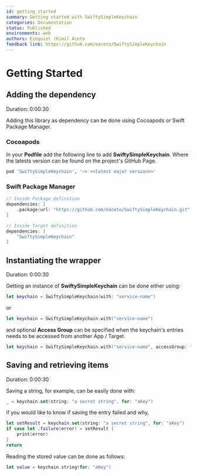 ```yaml
---
id: getting_started
summary: Getting started with SwiftySimpleKeychain
categories: Documentation
status: Published
environments: web
authors: Ezequiel (Kimi) Aceto
feedback link: https://github.com/eaceto/SwiftySimpleKeychain
---
```


# Getting Started

## Adding the dependency
Duration: 0:00:30

Adding this library as dependency can be done using Cocoapods or Swift Package Manager.

### Cocoapods
In your **Podfile** add the following line to add **SwiftySimpleKeychain**. Where the latests version can be found on the project's GitHub Page.

```ruby
pod 'SwiftySimpleKeychain', '~> <<latest major version>>'
```

### Swift Package Manager

```swift
// Inside Package definition
dependencies: [
    .package(url: "https://github.com/eaceto/SwiftySimpleKeychain.git", .upToNextMajor("<<latest major version>>"))
]

// Inside Target definition
dependencies: [
    "SwiftySimpleKeychain"
]
```

## Instantiating the wrapper
Duration: 0:00:30

Getting an instance of **SwiftySimpleKeychain** can be done either using:

```swift
let keychain = SwiftySimpleKeychain(with: "service-name")
```

or

```swift
let keychain = SwiftySimpleKeychain.with("service-name")
```

and optional **Access Group** can be specified when the keychain's entries needs to be accessed from another App / Target.

```swift
let keychain = SwiftySimpleKeychain.with("service-name", accessGroup: "my-group-identifier")
```

## Saving and retrieving items
Duration: 0:00:30

Saving a string, for example, can be easily done with:

```swift
_ = keychain.set(string: "a secret string", for: "aKey")
```

if you would like to know if saving the entry failed and why, 

```swift
let setResult = keychain.set(string: "a secret string", for: "aKey")
if case let .failure(error) = setResult {
    print(error)
}
return
```

Reading the stored value can be done as follows:

```swift
let value = keychain.string(for: "aKey")
```